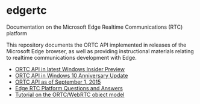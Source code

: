 # edgertc
Documentation on the Microsoft Edge Realtime Communications (RTC) platform

This repository documents the ORTC API implemented in releases of the
Microsoft Edge browser, as well as providing instructional materials
relating to realtime communications development with Edge. 

* [ORTC API in latest Windows Insider Preview](https://cdn.rawgit.com/aboba/edgertc/0db086f6/msortc-rs2.html)
* [ORTC API in Windows 10 Anniversary Update](https://cdn.rawgit.com/aboba/edgertc/0db086f6/msortc-rs1.html)
* [ORTC API as of September 1, 2015](https://cdn.rawgit.com/aboba/edgertc/0db086f6/msortc.html)  
* [Edge RTC Platform Questions and Answers](https://github.com/aboba/edgertc/blob/master/MicrosoftEdgeRTCQA.pdf)
* [Tutorial on the ORTC/WebRTC object model](https://github.com/aboba/edgertc/tree/master/slides)
